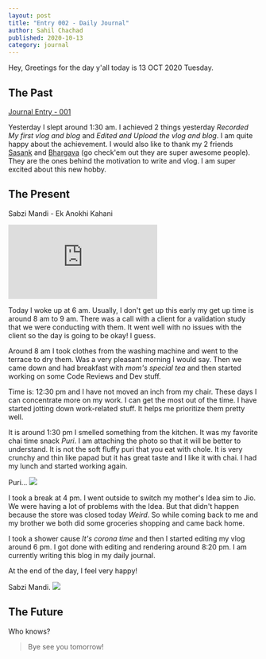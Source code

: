 ```yaml
---
layout: post
title: "Entry 002 - Daily Journal"
author: Sahil Chachad
published: 2020-10-13
category: journal
---
```


Hey, Greetings for the day y'all today is 13 OCT 2020 Tuesday. 

## The Past

[Journal Entry - 001](https://chanchadsahil7.github.io/journal/Entry-001-Daily-Journal.html)

Yesterday I slept around 1:30 am. I achieved 2 things yesterday *Recorded My first vlog and blog* and *Edited and Upload the vlog and blog*. I am quite happy about the achievement. I would also like to thank my 2 friends [ Sasank](https://chsasank.github.io/) and [Bhargava](https://www.youtube.com/user/bhargavaiitb) (go check'em out they are super awesome people). They are the ones behind the motivation to write and vlog. I am super excited about this new hobby.

## The Present

Sabzi Mandi - Ek Anokhi Kahani

<div class="iframe-container">
  <iframe class="responsive-iframe" src="https://www.youtube.com/embed/0Isr1T6eKb0" allow="accelerometer; autoplay; clipboard-write; encrypted-media; gyroscope; picture-in-picture" allowfullscreen frameborder="0">
  </iframe>
</div>

Today I woke up at 6 am. Usually, I don't get up this early my get up time is around 8 am to 9 am. There was a call with a client for a validation study that we were conducting with them. It went well with no issues with the client so the day is going to be okay! I guess.

Around 8 am I took clothes from the washing machine and went to the terrace to dry them. Was a very pleasant morning I would say. Then we came down and had breakfast with *mom's special tea*  and then started working on some Code Reviews and Dev stuff. 

Time is: 12:30 pm and I have not moved an inch from my chair. These days I can concentrate more on my work. I can get the most out of the time. I have started jotting down work-related stuff. It helps me prioritize them pretty well.

It is around 1:30 pm I smelled something from the kitchen. It was my favorite chai time snack *Puri*. I am attaching the photo so that it will be better to understand. It is not the soft fluffy puri that you eat with chole. It is very crunchy and thin like papad but it has great taste and I like it with chai.
I had my lunch and started working again.

<span  class="marginnote">
Puri...
</span>
<img  src='/assets/images/journal/Puri.jpg'>

I took a break at 4 pm. I went outside to switch my mother's Idea sim to Jio. We were having a lot of problems with the Idea. But that didn't happen because the store was closed today *Weird*. So while coming back to me and my brother we both did some groceries shopping and came back home.

I took a shower cause *It's corona time* and then I started editing my vlog around 6 pm. I got done with editing and rendering around 8:20 pm.
I am currently writing this blog in my daily journal.

At the end of the day, I feel very happy!

<span  class="marginnote">
Sabzi Mandi.
</span>
<img  src='/assets/images/journal/sabzi-mandi.jpg'>

## The Future

Who knows?

> Bye see you tomorrow!